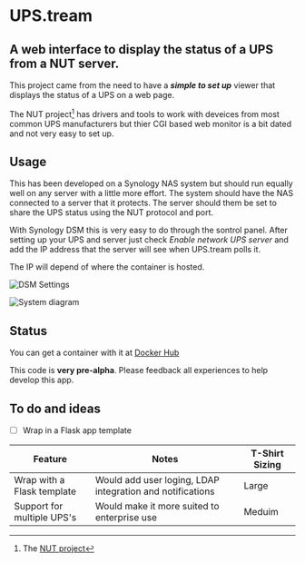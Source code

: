# UPS.tream
## A web interface to display the status of a UPS from a NUT server.
This project came from the need to have a **_simple to set up_** viewer that displays the status of a UPS on a web page.

The NUT project[^1] has drivers and tools to work with deveices from most common UPS manufacturers but thier CGI based web monitor is a bit dated and not very easy to set up.

## Usage
This has been developed on a Synology NAS system but should run equally well on any server with a little more effort. The system should have the NAS connected to a server that it protects. The server should them be set to share the UPS status using the NUT protocol and port.

With Synology DSM this is very easy to do through the sontrol panel. After setting up your UPS and server just check _Enable network UPS server_ and add the IP address that the server will see when UPS.tream polls it.

The IP will depend of where the container is hosted.

![DSM Settings](https://github.com/ArthurMitchell42/UPS.tream/blob/adead57860be825315b6e682755a2546a6b8f733/dsm_ups_settings.png)

![System diagram](https://github.com/ArthurMitchell42/UPS.tream/blob/4fef439787a2fcbd48db8735c0b3f5a87682b66a/diagram1.png)

## Status
 
You can get a container with it at [Docker Hub](https://hub.docker.com/repository/docker/kronos443/ups.tream)

This code is **very pre-alpha**. Please feedback all experiences to help develop this app.

## To do and ideas

- [ ] Wrap in a Flask app template

| Feature  | Notes | T-Shirt Sizing |
| ------------- | ------------- | ------------- |
| Wrap with a Flask template  | Would add user loging, LDAP integration and notifications  | Large  |
| Support for multiple UPS's  | Would make it more suited to enterprise use  | Meduim |

[^1]: The [NUT project](https://networkupstools.org/)
